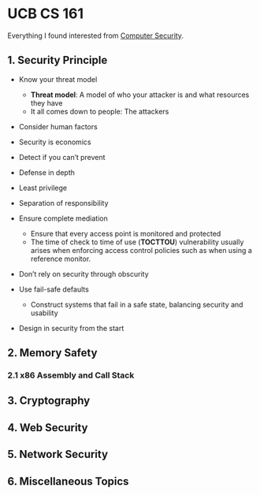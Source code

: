 # UCB CS 161

Everything I found interested from [Computer Security](https://www2.eecs.berkeley.edu/Courses/CS161/).

## 1. Security Principle
- Know your threat model
  - **Threat model**: A model of who your attacker is and what resources they have
  - It all comes down to people: The attackers
 
- Consider human factors
- Security is economics
- Detect if you can’t prevent
- Defense in depth
- Least privilege
- Separation of responsibility
- Ensure complete mediation
  - Ensure that every access point is monitored and protected
  - The time of check to time of use (**TOCTTOU**) vulnerability usually arises when enforcing access control policies such as when using a reference monitor.   
- Don’t rely on security through obscurity
- Use fail-safe defaults
  - Construct systems that fail in a safe state, balancing security and usability 
- Design in security from the start


## 2. Memory Safety

### 2.1 x86 Assembly and Call Stack








## 3. Cryptography

## 4. Web Security

## 5. Network Security

## 6. Miscellaneous Topics
